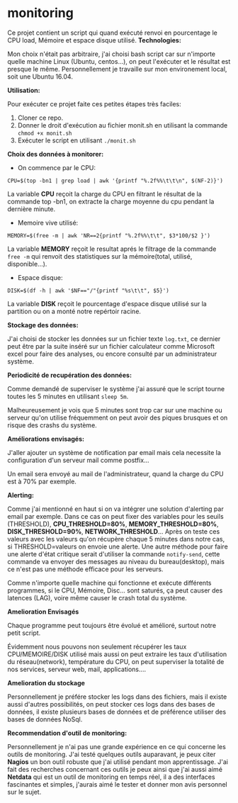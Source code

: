 # monitoring
Ce projet contient un script qui quand exécuté renvoi en pourcentage le CPU load, Mémoire et espace disque utilisé.
**Technologies:**

Mon choix n'était pas arbitraire, j'ai choisi bash script car sur n'importe quelle machine Linux (Ubuntu, centos...), on peut l'exécuter et le résultat est presque le même.
Personnellement je travaille sur mon environement local, soit une Ubuntu 16.04.

**Utilisation:**

Pour exécuter ce projet faite ces petites étapes très faciles:
1. Cloner ce repo.
2. Donner le droit d'exécution au fichier monit.sh en utilisant la commande `chmod +x monit.sh`
3. Exécuter le script en utilisant `./monit.sh`

**Choix des données à monitorer:**

* On commence par le CPU:

`CPU=$(top -bn1 | grep load | awk '{printf "%.2f%%\t\t\n", $(NF-2)}')`

La variable **CPU** reçoit la charge du CPU en filtrant le résultat de la commande top -bn1, on extracte la charge moyenne du cpu pendant la dernière minute.

* Memoire vive utilisé:

`MEMORY=$(free -m | awk 'NR==2{printf "%.2f%%\t\t", $3*100/$2 }')`

La variable **MEMORY** reçoit le resultat aprés le filtrage de la commande
`free -m`  qui renvoit des statistiques sur la mémoire(total, utilisé, disponible...).

* Espace disque:

`DISK=$(df -h | awk '$NF=="/"{printf "%s\t\t", $5}')`

La variable **DISK** reçoit le pourcentage d'espace disque utilisé sur la partition ou on a monté notre repértoir racine.

**Stockage des données:**

J'ai choisi de stocker les données sur un fichier texte `log.txt`, ce dernier peut être par la suite inséré sur un fichier calculateur comme Microsoft excel pour faire des analyses, ou encore consulté par un administrateur système.

**Periodicité de recupération des données:**

Comme demandé de superviser le système j'ai assuré que le script tourne toutes les 5 minutes en utilisant `sleep 5m`.

Malheureusement je vois que 5 minutes sont trop car sur une machine ou serveur qu'on utilise fréquemment on peut avoir des piques brusques et on risque des crashs du système.

**Améliorations envisagés:**

J'aller ajouter un système de notification par email mais cela necessite la configuration d'un serveur mail comme postfix...

Un email sera envoyé au mail de l'administrateur, quand la charge du CPU est à 70% par exemple.

**Alerting:**

Comme j'ai mentionné en haut si on va intégrer une solution d'alerting par email par exemple. Dans ce cas on peut fixer des variables pour les seuils (THRESHOLD), **CPU_THRESHOLD=80%**, **MEMORY_THRESHOLD=80%**, **DISK_THRESHOLD=90%**, **NETWORK_THRESHOLD**... 
Après on teste ces valeurs avec les valeurs qu'on récupère chaque 5 minutes dans notre cas, si THRESHOLD=valeurs on envoie une alerte.
Une autre méthode pour faire une alerte d'état critique serait d'utiliser la commande `notify-send`, cette commande va envoyer des messages au niveau du bureau(desktop), mais ce n'est pas une méthode efficace pour les serveurs.

Comme n'importe quelle machine qui fonctionne et exécute différents programmes, si le CPU, Mémoire, Disc... sont saturés, ça peut causer des latences (LAG), voire même causer le crash total du système.

**Amelioration Envisagés**

Chaque programme peut toujours être évolué et amélioré, surtout notre petit script.

Évidemment nous pouvons non seulement récupérer les taux CPU/MEMOIRE/DISK utilisé mais aussi on peut extraire les taux d'utilisation du réseau(network), température du CPU, on peut superviser la totalité de nos services, serveur web, mail, applications.... 

**Amelioration du stockage**

Personnellement je préfére stocker les logs dans des fichiers, mais il existe aussi d'autres possibilités, on peut stocker ces logs dans des bases de données, il existe plusieurs bases de données et de préférence utiliser des bases de données NoSql.

**Recommendation d'outil de monitoring:**

Personnellement je n'ai pas une grande expérience en ce qui concerne les outils de monitoring. J'ai testé quelques outils auparavant, je peux citer **Nagios** un bon outil robuste que j'ai utilisé pendant mon apprentissage. J'ai fait des recherches concernant ces outils je peux ainsi que j'ai aussi aimé **Netdata** qui est un outil de monitoring en temps réel, il a des interfaces fascinantes et simples, j'aurais aimé le tester et donner mon avis personnel sur le sujet.